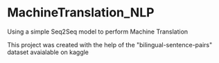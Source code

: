 # MachineTranslation_NLP
Using a simple Seq2Seq model to perform Machine Translation

This project was created with the help of the "bilingual-sentence-pairs" dataset avaialable on kaggle
